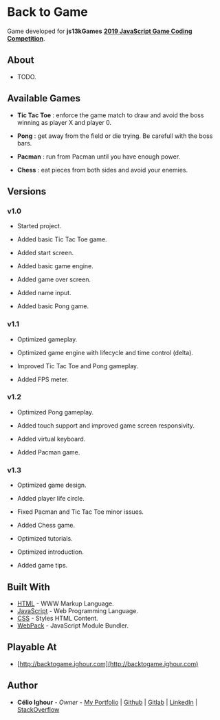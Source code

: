 # Back to Game

Game developed for **js13kGames** [**2019 JavaScript Game Coding Competition**](https://2019.js13kgames.com/).

## About

* TODO.

## Available Games

* **Tic Tac Toe** : enforce the game match to draw and avoid the boss winning as player X and player 0.

* **Pong** : get away from the field or die trying. Be carefull with the boss bars.

* **Pacman** : run from Pacman until you have enough power.

* **Chess** : eat pieces from both sides and avoid your enemies.

## Versions

### v1.0

* Started project.

* Added basic Tic Tac Toe game.

* Added start screen.

* Added basic game engine.

* Added game over screen.

* Added name input.

* Added basic Pong game.

### v1.1

* Optimized gameplay.

* Optimized game engine with lifecycle and time control (delta).

* Improved Tic Tac Toe and Pong gameplay.

* Added FPS meter.

### v1.2

* Optimized Pong gameplay.

* Added touch support and improved game screen responsivity.

* Added virtual keyboard.

* Added Pacman game.

### v1.3

* Optimized game design.

* Added player life circle.

* Fixed Pacman and Tic Tac Toe minor issues.

* Added Chess game.

* Optimized tutorials.

* Optimized introduction.

* Added game tips.

## Built With

* [HTML](https://www.w3schools.com/html/html5_intro.asp) - WWW Markup Language.
* [JavaScript](https://www.w3schools.com/js/) - Web Programming Language.
* [CSS](https://www.w3schools.com/css/) - Styles HTML Content.
* [WebPack](https://webpack.js.org/) - JavaScript Module Bundler.

## Playable At

* [http://backtogame.ighour.com](http://backtogame.ighour.com)

## Author

* **Célio Ighour** - *Owner* - [My Portfolio](https://www.ighour.com) | [Github](https://github.com/ighour) | [Gitlab](https://gitlab.com/ighour) | [LinkedIn](https://www.linkedin.com/in/c%C3%A9lio-ighour-de-castro-rodrigues-0a278a13a/) | [StackOverflow](https://stackexchange.com/users/10652400/ighour)